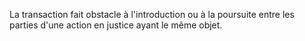 La transaction fait obstacle à l'introduction ou à la poursuite entre les parties d'une action en justice ayant le même objet.
